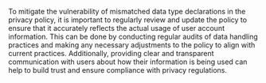 To mitigate the vulnerability of mismatched data type declarations in the privacy policy, it is important to regularly review and update the policy to ensure that it accurately reflects the actual usage of user account information. This can be done by conducting regular audits of data handling practices and making any necessary adjustments to the policy to align with current practices. Additionally, providing clear and transparent communication with users about how their information is being used can help to build trust and ensure compliance with privacy regulations.